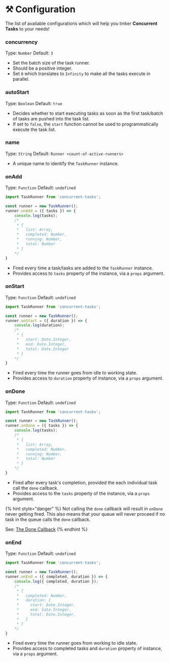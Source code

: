 # ⚒ Configuration

The list of available configurations which will help you tinker **Concurrent Tasks** to your needs!

### concurrency

Type: `Number` Default: `3`

* Set the batch size of the task runner. 
* Should be a positive integer.
* Set `0` which translates to `Infinity` to make all the tasks execute in parallel.

### autoStart

Type: `Boolean` Default: `true`

* Decides whether to start executing tasks as soon as the first task/batch of tasks are pushed into the task list.
* If set to `false`, the `start` function cannot be used to programmatically execute the task list.

### name

Type: `String` Default: `Runner <count-of-active-runners>`

* A unique name to identify the `TaskRunner` instance.

### onAdd

Type: `Function` Default: `undefined`

```javascript
import TaskRunner from 'concurrent-tasks';

const runner = new TaskRunner();
runner.onAdd = ({ tasks }) => {
    console.log(tasks);
    /*
     * {
     *   list: Array,
     *   completed: Number,
     *   running: Number,
     *   total: Number
     * }
    */
}
```

* Fired every time a task/tasks are added to the `TaskRunner` instance.
* Provides access to `tasks` property of the instance, via a `props` argument.

### onStart

Type: `Function` Default: `undefined`

```javascript
import TaskRunner from 'concurrent-tasks';

const runner = new TaskRunner();
runner.onStart = ({ duration }) => {
    console.log(duration);
    /*
     * {
     *   start: Date.Integer,
     *   end: Date.Integer,
     *   total: Date.Integer
     * }
    */
}
```

* Fired every time the runner goes from idle to working state.
* Provides access to `duration` property of instance, via a `props` argument.

### onDone

Type: `Function` Default: `undefined`

```javascript
import TaskRunner from 'concurrent-tasks';

const runner = new TaskRunner();
runner.onDone = ({ tasks }) => {
    console.log(tasks);
    /*
     * {
     *   list: Array,
     *   completed: Number,
     *   running: Number,
     *   total: Number
     * }
    */
}
```

* Fired after every task's completion, provided the each individual task call the `done` callback.
* Provides access to the `tasks` property of the instance, via a `props` argument.

{% hint style="danger" %}
Not calling the `done` callback will result in `onDone` never getting fired. This also means that your queue will never proceed if no task in the queue calls the `done` callback.

See: [The Done Callback](the-done-callback.md)
{% endhint %}

### onEnd

Type: `Function` Default: `undefined`

```javascript
import TaskRunner from 'concurrent-tasks';

const runner = new TaskRunner();
runner.onEnd = ({ completed, duration }) => {
    console.log({ completed, duration });
    /*
     * {
     *   completed: Number,
     *   duration: {
     *     start: Date.Integer,
     *     end: Sate.Integer,
     *     total: Date.Integer,
     *   }             
     * }
    */
}
```

* Fired every time the runner goes from working to idle state.
* Provides access to completed tasks and `duration` property of instance, via a `props` argument.

